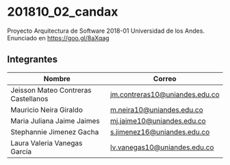 # 201810_02_candax

Proyecto Arquitectura de Software 2018-01 Universidad de los Andes. 
Enunciado en https://goo.gl/8aXqag

## Integrantes

| Nombre        | Correo        |
| ------------- | ------------- |
|  Jeisson Mateo Contreras Castellanos | jm.contreras10@uniandes.edu.co  |
| Mauricio Neira Giraldo  | m.neira10@uniandes.edu.co  |
| Maria Juliana Jaime Jaimes  | mj.jaime10@uniandes.edu.co  |
| Stephannie Jimenez Gacha  | s.jimenez16@uniandes.edu.co  |
| Laura Valeria Vanegas García  | lv.vanegas10@uniandes.edu.co  |
